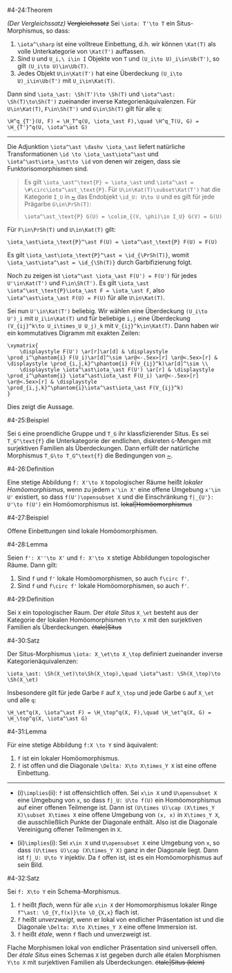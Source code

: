 #4-24:Theorem

*(Der Vergleichssatz)* ~~Vergleichssatz~~ Sei `\iota: T'\to T` ein Situs-Morphismus, so dass:

1. `\iota^\sharp` ist eine volltreue Einbettung, d.h. wir können `\Kat(T)` als volle Unterkategorie von `\Kat(T')` auffassen.
2. Sind `U` und `U_i,\ i\in I` Objekte von `T` und `(U_i\to U)_i\in\Ub(T')`, so gilt `(U_i\to U)\in\Ub(T)`.
3. Jedes Objekt `U\in\Kat(T')` hat eine Überdeckung `(U_i\to U)_i\in\Ub(T')` mit `U_i\in\Kat(T)`.

Dann sind `\iota_\ast: \Sh(T')\to \Sh(T)` und `\iota^\ast: \Sh(T)\to\Sh(T')` zueinander inverse Kategorienäquivalenzen. Für `U\in\Kat(T)`, `F\in\Sh(T')` und `G\in\Sh(T)` gilt für alle `q`:

    \H^q_{T'}(U, F) = \H_T^q(U, \iota_\ast F),\quad \H^q_T(U, G) = \H_{T'}^q(U, \iota^\ast G)

---

Die Adjunktion `\iota^\ast \dashv \iota_\ast` liefert natürliche Transformationen `\id \to \iota_\ast\iota^\ast` und `\iota^\ast\iota_\ast\to \id` von denen wir zeigen, dass sie Funktorisomorphismen sind.

> Es gilt `\iota_\ast^\text{P} = \iota_\ast` und `\iota^\ast = \#\circ\iota^\ast_\text{P}`. Für `U\in\Kat(T)\subset\Kat(T')` hat die Kategorie `I_U` in [~](#2-44) das Endobjekt `\id_U: U\to U` und es gilt für jede Prägarbe `G\in\PrSh(T)`:
>
>     \iota^\ast_\text{P} G(U) = \colim_{(V, \phi)\in I_U} G(V) = G(U)

Für `F\in\PrSh(T)` und `U\in\Kat(T)` gilt:

    \iota_\ast\iota_\text{P}^\ast F(U) = \iota^\ast_\text{P} F(U) = F(U)

Es gilt `\iota_\ast\iota_\text{P}^\ast = \id_{\PrSh(T)}`, womit `\iota_\ast\iota^\ast = \id_{\Sh(T)}` durch Garbifizierung folgt.

Noch zu zeigen ist `\iota^\ast \iota_\ast F(U') = F(U')` für jedes `U'\in\Kat(T')` und `F\in\Sh(T')`. Es gilt `\iota_\ast \iota^\ast_\text{P}\iota_\ast F = \iota_\ast F`, also `\iota^\ast\iota_\ast F(U) = F(U)` für alle `U\in\Kat(T)`.

Sei nun `U'\in\Kat(T')` beliebig. Wir wählen eine Überdeckung `(U_i\to U')_i` mit `U_i\in\Kat(T)` und für beliebige `i,j` eine Überdeckung `(V_{ij}^k\to U_i\times_U U_j)_k` mit `V_{ij}^k\in\Kat(T)`. Dann haben wir ein kommutatives Digramm mit exakten Zeilen:

    \xymatrix{
        \displaystyle F(U') \ar[r]\ar[d] & \displaystyle \prod_i^\phantom{i} F(U_i)\ar[d]^\sim \ar@<-.5ex>[r] \ar@<.5ex>[r] & \displaystyle \prod_{i,j,k}^\phantom{i} F(V_{ij}^k)\ar[d]^\sim \\
        \displaystyle \iota^\ast\iota_\ast F(U') \ar[r] & \displaystyle \prod_i^\phantom{i} \iota^\ast\iota_\ast F(U_i) \ar@<-.5ex>[r] \ar@<.5ex>[r] & \displaystyle \prod_{i,j,k}^\phantom{i}\iota^\ast\iota_\ast F(V_{ij}^k)
    }

Dies zeigt die Aussage.

#4-25:Beispiel

Sei `G` eine proendliche Gruppe und `T_G` ihr klassfizierender Situs. Es sei `T_G^\text{f}` die Unterkategorie der endlichen, diskreten `G`-Mengen mit surjektiven Familien als Überdeckungen. Dann erfüllt der natürliche Morphismus `T_G\to T_G^\text{f}` die Bedingungen von [~](#4-24).

#4-26:Definition

Eine stetige Abbildung `f: X'\to X` topologischer Räume heißt *lokaler Homöomorphismus*, wenn zu jedem `x'\in X'` eine offene Umgebung `x'\in U'` existiert, so dass `f(U')\opensubset X` und die Einschränkung `f|_{U'}: U'\to f(U')` ein Homöomorphismus ist. ~~lokal|Homöomorphismus~~

#4-27:Beispiel

Offene Einbettungen sind lokale Homöomorphismen.

#4-28:Lemma

Seien `f': X''\to X'` und `f: X'\to X` stetige Abbildungen topologischer Räume. Dann gilt:

1. Sind `f` und `f'` lokale Homöomorphismen, so auch `f\circ f'`.
2. Sind `f` und `f\circ f'` lokale Homöomorphismen, so auch `f'`.

#4-29:Definition

Sei `X` ein topologischer Raum. Der *étale Situs* `X_\et` besteht aus der Kategorie der lokalen Homöomorphismen `Y\to X` mit den surjektiven Familien als Überdeckungen. ~~étale|Situs~~

#4-30:Satz

Der Situs-Morphismus `\iota: X_\et\to X_\top` definiert zueinander inverse Kategorienäquivalenzen:

    \iota_\ast: \Sh(X_\et)\to\Sh(X_\top),\quad \iota^\ast: \Sh(X_\top)\to \Sh(X_\et)

Insbesondere gilt für jede Garbe `F` auf `X_\top` und jede Garbe `G` auf `X_\et` und alle `q`:

    \H_\et^q(X, \iota^\ast F) = \H_\top^q(X, F),\quad \H_\et^q(X, G) = \H_\top^q(X, \iota^\ast G)

#4-31:Lemma

Für eine stetige Abbildung `f:X \to Y` sind äquivalent:

1. `f` ist ein lokaler Homöomorphismus.
2. `f` ist offen und die Diagonale `\Delta: X\to X\times_Y X` ist eine offene Einbettung.

---

* (i)`\implies`(ii): `f` ist offensichtlich offen. Sei `x\in X` und `U\opensubset X` eine Umgebung von `x`, so dass `f|_U: U\to f(U)` ein Homöomorphismus auf einer offenen Teilmenge ist. Dann ist `(U\times U)\cap (X\times_Y X)\subset X\times X` eine offene Umgebung von `(x, x)` in `X\times_Y X`, die ausschließlich Punkte der Diagonale enthält. Also ist die Diagonale Vereinigung offener Teilmengen in `X`.

* (ii)`\implies`(i): Sei `x\in X` und `U\opensubset X` eine Umgebung von `x`, so dass `(U\times U)\cap (X\times_Y X)` ganz in der Diagonale liegt. Dann ist `f|_U: U\to Y` injektiv. Da `f` offen ist, ist es ein Homöomorphismus auf sein Bild.

#4-32:Satz

Sei `f: X\to Y` ein Schema-Morphismus.

1. `f` heißt *flach*, wenn für alle `x\in X` der Homomorphismus lokaler Ringe `f^\ast: \O_{Y,f(x)}\to \O_{X,x}` flach ist.
2. `f` heißt *unverzweigt*, wenn er lokal von endlicher Präsentation ist und die Diagonale `\Delta: X\to X\times_Y X` eine offene Immersion ist.
3. `f` heißt *étale*, wenn `f` flach und unverzweigt ist.

Flache Morphismen lokal von endlicher Präsentation sind universell offen. Der *étale Situs* eines Schemas `X` ist gegeben durch alle étalen Morphismen `Y\to X` mit surjektiven Familien als Überdeckungen. ~~étale|Situs (klein)~~
